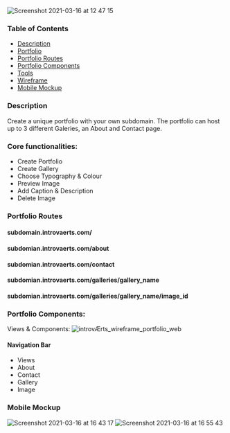 ![Screenshot 2021-03-16 at 12 47 15](https://user-images.githubusercontent.com/74352389/111304219-c4fa1d00-8655-11eb-8894-4eef4c794558.png)

### Table of Contents

- [Description](#Description)
- [Portfolio](#Core-functionalities)
- [Portfolio Routes](#Portfolio-Routes)
- [Portfolio Components](#components)
- [Tools](#tools)
- [Wireframe](#wireframe)
- [Mobile Mockup](#Mobile-Mockup)

### Description

Create a unique portfolio with your own subdomain. The portfolio can host up to 3 different Galeries, an About and Contact page.

### Core functionalities:

- Create Portfolio
- Create Gallery
- Choose Typography & Colour
- Preview Image
- Add Caption & Description
- Delete Image

### Portfolio Routes

#### subdomain.introvaerts.com/

#### subdomian.introvaerts.com/about

#### subdomian.introvaerts.com/contact

#### subdomian.introvaerts.com/galleries/gallery_name

#### subdomian.introvaerts.com/galleries/gallery_name/image_id

### Portfolio Components:

 Views & Components:
  ![introvÆrts_wireframe_portfolio_web](https://user-images.githubusercontent.com/74352389/110110003-7d9aa380-7dae-11eb-996f-a546abcfab8c.png)

#### Navigation Bar

- Views
- About
- Contact
- Gallery
- Image

### Mobile Mockup 
![Screenshot 2021-03-16 at 16 43 17](https://user-images.githubusercontent.com/74352389/111339259-e966f100-8677-11eb-8a66-e32282e9c3fe.png)
![Screenshot 2021-03-16 at 16 55 43](https://user-images.githubusercontent.com/74352389/111340447-ed474300-8678-11eb-872e-272968ab28ed.png)


<!-- App.js we need
- All information from Subdomain
- Names and ids of galleries

60487bfca696095204ef991b subdomain

"_id": "60487c5da696095204ef991c",
"name": "Photographs"

  60487de10eb3050815a82195
  60487e060eb3050815a82196
  60487e0f0eb3050815a82197

"_id": "60487c71a696095204ef991d",
"name": "Festival"
  60487e1e0eb3050815a82198
  60487e280eb3050815a82199 -->
